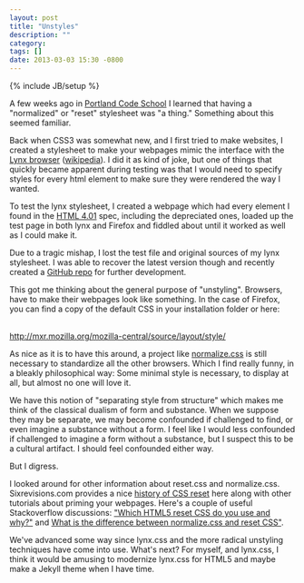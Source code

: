 ```yaml
---
layout: post
title: "Unstyles"
description: ""
category: 
tags: []
date: 2013-03-03 15:30 -0800
---
```

{% include JB/setup %}

A few weeks ago in <a href="http://portlandcodeschool.com">Portland
Code School</a> I learned that having a "normalized" or "reset"
stylesheet was "a thing." Something about this seemed familiar. 

Back when CSS3 was somewhat new, and I first tried to make websites, I
created a stylesheet to make your webpages mimic the interface with
the <a href="http://lynx.isc.org/">Lynx browser</a> (<a
href="http://en.wikipedia.org/wiki/Lynx_%28web_browser%29">wikipedia</a>). I
did it as kind of joke, but one of things that quickly became apparent
during testing was that I would need to specify styles for every html
element to make sure they were rendered the way I wanted.

To test the lynx stylesheet, I created a webpage which had every
element I found in the <a href="http://www.w3.org/TR/REC-html40/">HTML
4.01</a> spec, including the depreciated ones, loaded up the test page
in both lynx and Firefox and fiddled about until it worked as well as
I could make it.

Due to a tragic mishap, I lost the test file and original sources of
my lynx stylesheet. I was able to recover the latest version though
and recently created a <a
href="https://github.com/wobh/Lynx-stylesheet">GitHub repo</a> for
further development.

<p>This got me thinking about the general purpose of "unstyling". Browsers, have to make their webpages look like something. In the case of Firefox, you can find a copy of the default CSS in your installation folder or here:<br/><br/>

<a href="http://mxr.mozilla.org/mozilla-central/source/layout/style/">http://mxr.mozilla.org/mozilla-central/source/layout/style/</a></p>


As nice as it is to have this around, a project like <a
href="http://nicolasgallagher.com/about-normalize-css/">normalize.css</a>
is still necessary to standardize all the other browsers. Which I find
really funny, in a bleakly philosophical way: Some minimal style is
necessary, to display at all, but almost no one will love it. 

We have this notion of "separating style from structure" which makes
me think of the classical dualism of form and substance. When we
suppose they may be separate, we may become confounded if challenged
to find, or even imagine a substance without a form. I feel like I
would less confounded if challenged to imagine a form without a
substance, but I suspect this to be a cultural artifact. I should feel
confounded either way.

But I digress.

I looked around for other information about reset.css and
normalize.css. Sixrevisions.com provides a nice <a
href="http://sixrevisions.com/css/the-history-of-css-resets/">history
of CSS reset</a> here along with other tutorials about priming your
webpages. Here's a couple of useful Stackoverflow discussions: <a
href="http://stackoverflow.com/questions/3485720/which-html5-reset-css-do-you-use-and-why">"Which
HTML5 reset CSS do you use and why?"</a> and <a
href="http://stackoverflow.com/questions/6887336/what-is-the-difference-between-normalize-css-and-reset-css">What
is the difference between normalize.css and reset CSS"</a>.

We've advanced some way since lynx.css and the more radical unstyling
techniques have come into use. What's next? For myself, and lynx.css,
I think it would be amusing to modernize lynx.css for HTML5 and maybe
make a Jekyll theme when I have time.
